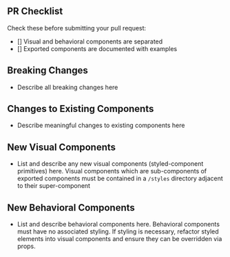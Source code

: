 ## PR Checklist

Check these before submitting your pull request:

- [] Visual and behavioral components are separated
- [] Exported components are documented with examples

## Breaking Changes

* Describe all breaking changes here

## Changes to Existing Components

* Describe meaningful changes to existing components here

## New Visual Components

* List and describe any new visual components (styled-component primitives) here. Visual components which are sub-components of exported components must be contained in a `/styles` directory adjacent to their super-component

## New Behavioral Components

* List and describe behavioral components here. Behavioral components must have no associated styling. If styling is necessary, refactor styled elements into visual components and ensure they can be overridden via props.
